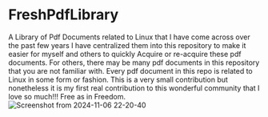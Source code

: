 # FreshPdfLibrary
A Library of Pdf Documents related to Linux that I have come across over the past few years
I have centralized them into this repository to make it easier for myself and others to quickly
Acquire or re-acquire these pdf documents. For others, there may be many pdf documents in this 
repository that you are not familiar with. Every pdf document in this repo is related to Linux
in some form or fashion. This is a very small contribution but nonetheless it is my first real
contribution to this wonderful community that I love so much!!! Free as in Freedom.
![Screenshot from 2024-11-06 22-20-40](https://github.com/user-attachments/assets/30933400-64d3-43c0-a7df-555e3f9442b1)
